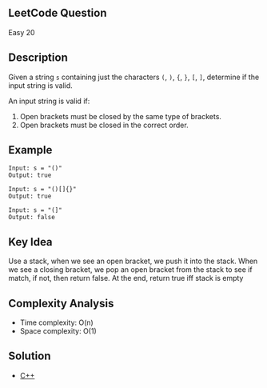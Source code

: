 ## LeetCode Question
Easy 20

## Description
Given a string `s` containing just the characters `(`, `)`, `{`, `}`, `[`, `]`, determine if the input string is valid.

An input string is valid if:
1. Open brackets must be closed by the same type of brackets.
2. Open brackets must be closed in the correct order.

## Example
```
Input: s = "()"
Output: true

Input: s = "()[]{}"
Output: true

Input: s = "(]"
Output: false
```

## Key Idea
Use a stack, when we see an open bracket, we push it into the stack. When we see a closing bracket, we pop an open bracket from the stack to see if match, if not, then return false. At the end, return true iff stack is empty

## Complexity Analysis
- Time complexity: O(n)
- Space complexity: O(1)

## Solution
- [C++](solution.cpp)